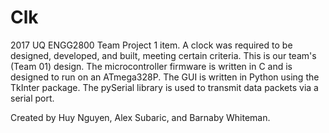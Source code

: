 # Clk
2017 UQ ENGG2800 Team Project 1 item. A clock was required to be designed, developed, and built, meeting certain criteria. This is our team's (Team 01) design.
The microcontroller firmware is written in C and is designed to run on an ATmega328P.
The GUI is written in Python using the TkInter package. The pySerial library is used to transmit data packets via a serial port.

Created by Huy Nguyen, Alex Subaric, and Barnaby Whiteman.
